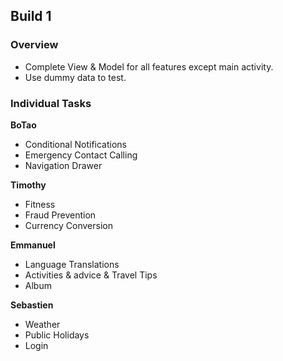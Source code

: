 ## Build 1

### Overview
* Complete View & Model for all features except main activity.
* Use dummy data to test.

### Individual Tasks
**BoTao**
* Conditional Notifications
* Emergency Contact Calling
* Navigation Drawer

**Timothy**
* Fitness
* Fraud Prevention
* Currency Conversion

**Emmanuel**
* Language Translations
* Activities & advice & Travel Tips
* Album

**Sebastien**
* Weather
* Public Holidays
* Login